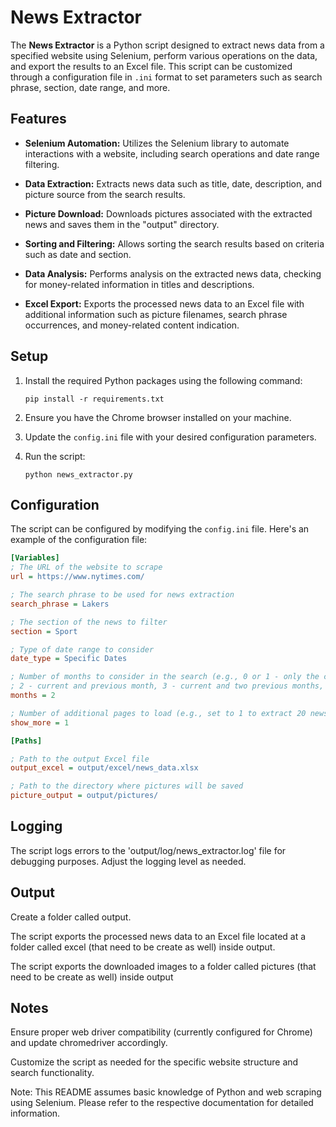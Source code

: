 # News Extractor

The **News Extractor** is a Python script designed to extract news data from a specified website using Selenium, perform various operations on the data, and export the results to an Excel file. This script can be customized through a configuration file in `.ini` format to set parameters such as search phrase, section, date range, and more.

## Features

- **Selenium Automation:** Utilizes the Selenium library to automate interactions with a website, including search operations and date range filtering.
  
- **Data Extraction:** Extracts news data such as title, date, description, and picture source from the search results.

- **Picture Download:** Downloads pictures associated with the extracted news and saves them in the "output" directory.

- **Sorting and Filtering:** Allows sorting the search results based on criteria such as date and section.

- **Data Analysis:** Performs analysis on the extracted news data, checking for money-related information in titles and descriptions.

- **Excel Export:** Exports the processed news data to an Excel file with additional information such as picture filenames, search phrase occurrences, and money-related content indication.

## Setup

1. Install the required Python packages using the following command:

    ```
    pip install -r requirements.txt
    ```

2. Ensure you have the Chrome browser installed on your machine.

3. Update the `config.ini` file with your desired configuration parameters.

4. Run the script:

    ```
    python news_extractor.py
    ```

## Configuration

The script can be configured by modifying the `config.ini` file. Here's an example of the configuration file:

```ini
[Variables]
; The URL of the website to scrape
url = https://www.nytimes.com/

; The search phrase to be used for news extraction
search_phrase = Lakers

; The section of the news to filter
section = Sport

; Type of date range to consider
date_type = Specific Dates

; Number of months to consider in the search (e.g., 0 or 1 - only the current month,
; 2 - current and previous month, 3 - current and two previous months, and so on)
months = 2

; Number of additional pages to load (e.g., set to 1 to extract 20 news, each page contains 10 news)
show_more = 1

[Paths]

; Path to the output Excel file
output_excel = output/excel/news_data.xlsx

; Path to the directory where pictures will be saved
picture_output = output/pictures/
```
## Logging

The script logs errors to the 'output/log/news_extractor.log' file for debugging purposes. Adjust the logging level as needed.

## Output

Create a folder called output.

The script exports the processed news data to an Excel file located at a folder called excel (that need to be create as well) inside output.

The script exports the downloaded images to a folder called pictures (that need to be create as well) inside output

## Notes

Ensure proper web driver compatibility (currently configured for Chrome) and update chromedriver accordingly.

Customize the script as needed for the specific website structure and search functionality.

Note: This README assumes basic knowledge of Python and web scraping using Selenium. Please refer to the respective documentation for detailed information.
